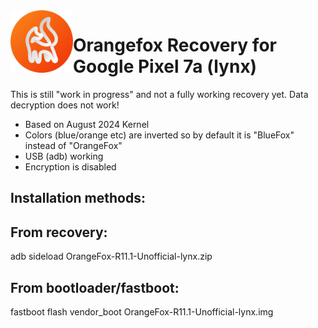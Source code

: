 <img src="https://github.com/Sanju0910/Sanju0910/blob/main/images/of_logo.png" width=100 height=100 align="left" />  

# Orangefox Recovery for Google Pixel 7a (lynx)

This is still "work in progress" and not a fully working recovery yet.
Data decryption does not work!

- Based on August 2024 Kernel
- Colors (blue/orange etc) are inverted so by default it is "BlueFox" instead of "OrangeFox"
- USB (adb) working
- Encryption is disabled 
  

## Installation methods:

## From recovery:
adb sideload OrangeFox-R11.1-Unofficial-lynx.zip

## From bootloader/fastboot:
fastboot flash vendor_boot OrangeFox-R11.1-Unofficial-lynx.img
